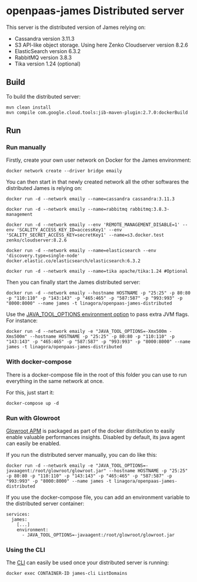 # openpaas-james Distributed server

This server is the distributed version of James relying on:

* Cassandra version 3.11.3
* S3 API-like object storage. Using here Zenko Cloudserver version 8.2.6
* ElasticSearch version 6.3.2
* RabbitMQ version 3.8.3
* Tika version 1.24 (optional)

## Build

To build the distributed server:

```
mvn clean install
mvn compile com.google.cloud.tools:jib-maven-plugin:2.7.0:dockerBuild
```

## Run

### Run manually

Firstly, create your own user network on Docker for the James environment:

```
docker network create --driver bridge emaily
```

You can then start in that newly created network all the other softwares the distributed James is relying on:

```
docker run -d --network emaily --name=cassandra cassandra:3.11.3

docker run -d --network emaily --name=rabbitmq rabbitmq:3.8.3-management

docker run -d --network emaily --env 'REMOTE_MANAGEMENT_DISABLE=1' --env 'SCALITY_ACCESS_KEY_ID=accessKey1' --env 'SCALITY_SECRET_ACCESS_KEY=secretKey1' --name=s3.docker.test zenko/cloudserver:8.2.6

docker run -d --network emaily --name=elasticsearch --env 'discovery.type=single-node' docker.elastic.co/elasticsearch/elasticsearch:6.3.2

docker run -d --network emaily --name=tika apache/tika:1.24 #Optional
```

Then you can finally start the James distributed server:

```
docker run -d --network emaily --hostname HOSTNAME -p "25:25" -p 80:80 -p "110:110" -p "143:143" -p "465:465" -p "587:587" -p "993:993" -p "8000:8000" --name james -t linagora/openpaas-james-distributed
```

Use the [JAVA_TOOL_OPTIONS environment option](https://github.com/GoogleContainerTools/jib/blob/master/docs/faq.md#jvm-flags)
to pass extra JVM flags. For instance:

```
docker run -d --network emaily -e "JAVA_TOOL_OPTIONS=-Xmx500m -Xms500m" --hostname HOSTNAME -p "25:25" -p 80:80 -p "110:110" -p "143:143" -p "465:465" -p "587:587" -p "993:993" -p "8000:8000" --name james -t linagora/openpaas-james-distributed
```

### With docker-compose 

There is a docker-compose file in the root of this folder you can use to run everything in the same network at once.

For this, just start it:

```
docker-compose up -d
```

### Run with Glowroot

[Glowroot APM]() is packaged as part of the docker distribution to easily enable valuable performances insights.
Disabled by default, its java agent can easily be enabled.

If you run the distributed server manually, you can do like this:

```
docker run -d --network emaily -e "JAVA_TOOL_OPTIONS=-javaagent:/root/glowroot/glowroot.jar" --hostname HOSTNAME -p "25:25" -p 80:80 -p "110:110" -p "143:143" -p "465:465" -p "587:587" -p "993:993" -p "8000:8000" --name james -t linagora/openpaas-james-distributed
```

If you use the docker-compose file, you can add an environment variable to the distributed server container:

```
services:
  james:
    [...]
    environment:
      - JAVA_TOOL_OPTIONS=-javaagent:/root/glowroot/glowroot.jar
```

### Using the CLI

The [CLI](https://james.apache.org/server/manage-cli.html) can easily be used once your distributed server is running:

```
docker exec CONTAINER-ID james-cli ListDomains
```

